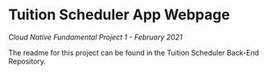 # Tuition Scheduler App Webpage

*Cloud Native Fundamental Project 1 - February 2021*

The readme for this project can be found in the Tuition Scheduler Back-End Repository.